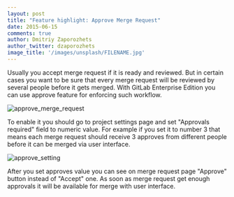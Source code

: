 ```yaml
---
layout: post
title: "Feature highlight: Approve Merge Request"
date: 2015-06-15
comments: true
author: Dmitriy Zaporozhets
author_twitter: dzaporozhets
image_title: '/images/unsplash/FILENAME.jpg'
---
```



Usually you accept merge request if it is ready and reviewed. But in certain 
cases you want to be sure that every merge request will be reviewed by several 
people before it gets merged. With GitLab Enterprise Edition you can use approve 
feature for enforcing such workflow. 

![approve_merge_request](/images/feature_approval/mr.png)

<!-- more -->

To enable it you should go to project settings page and set 
"Approvals required" field to numeric value. For example if you set it to number 3 
that means each merge request should receive 3 approves from different people 
before it can be merged via user interface.


![approve_setting](/images/feature_approval/settings.png)

After you set approves value you can see on merge request page "Approve" button
instead of "Accept" one. As soon as merge request get enough approvals it will 
be available for merge with user interface.

